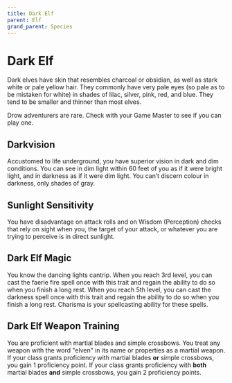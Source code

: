 ```yaml
---
title: Dark Elf
parent: Elf
grand_parent: Species
---
```


# Dark Elf
Dark elves have skin that resembles charcoal or obsidian, as well as stark white or pale yellow hair. They commonly have very pale eyes (so pale as to be mistaken for white) in shades of lilac, silver, pink, red, and blue. They tend to be smaller and thinner than most elves.

Drow adventurers are rare. Check with your Game Master to see if you can play one.

## Darkvision
Accustomed to life underground, you have superior vision in dark and dim conditions. You can see in dim light within 60 feet of you as if it were bright light, and in darkness as if it were dim light. You can’t discern colour in darkness, only shades of gray.

## Sunlight Sensitivity
You have disadvantage on attack rolls and on Wisdom (Perception) checks that rely on sight when you, the target of your attack, or whatever you are trying to perceive is in direct sunlight.

## Dark Elf Magic
You know the dancing lights cantrip. When you reach 3rd level, you can cast the faerie fire spell once with this trait and regain the ability to do so when you finish a long rest. When you reach 5th level, you can cast the darkness spell once with this trait and regain the ability to do so when you finish a long rest. Charisma is your spellcasting ability for these spells.

## Dark Elf Weapon Training
You are proficient with martial blades and simple crossbows. You treat any weapon with the word "elven" in its name or properties as a martial weapon. If your class grants proficiency with martial blades **or** simple crossbows, you gain 1 proficiency point. If your class grants proficiency with **both** martial blades **and** simple crossbows, you gain 2 proficiency points.
